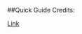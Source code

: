
##Quick Guide Credits: 

[Link](https://www.tutorialspoint.com/operating_system/os_quick_guide.htm)
